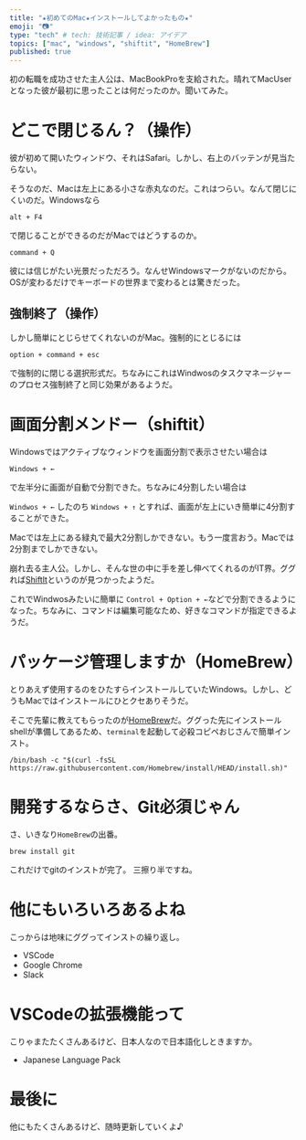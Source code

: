 ```yaml
---
title: "★初めてのMac★インストールしてよかったもの★"
emoji: "📷"
type: "tech" # tech: 技術記事 / idea: アイデア
topics: ["mac", "windows", "shiftit", "HomeBrew"]
published: true
---
```


初の転職を成功させた主人公は、MacBookProを支給された。晴れてMacUserとなった彼が最初に思ったことは何だったのか。聞いてみた。

# どこで閉じるん？（操作）

彼が初めて開いたウィンドウ、それはSafari。しかし、右上のバッテンが見当たらない。

そうなのだ、Macは左上にある小さな赤丸なのだ。これはつらい。なんて閉じにくいのだ。Windowsなら

`alt + F4`

で閉じることができるのだがMacではどうするのか。

`command + Q`

彼には信じがたい光景だっただろう。なんせWindowsマークがないのだから。OSが変わるだけでキーボードの世界まで変わるとは驚きだった。

## 強制終了（操作）

しかし簡単にとじらせてくれないのがMac。強制的にとじるには

`option + command + esc`

で強制的に閉じる選択形式だ。ちなみにこれはWindwosのタスクマネージャーのプロセス強制終了と同じ効果があるようだ。

# 画面分割メンドー（shiftit）

Windowsではアクティブなウィンドウを画面分割で表示させたい場合は

`Windows + ←`

で左半分に画面が自動で分割できた。ちなみに4分割したい場合は

`Windwos + ←` したのち `Windows + ↑` とすれば、画面が左上にいき簡単に4分割することができた。

Macでは左上にある緑丸で最大2分割しかできない。もう一度言おう。Macでは2分割までしかできない。

崩れ去る主人公。しかし、そんな世の中に手を差し伸べてくれるのがIT界。ググれば[Shiftlt](https://github.com/fikovnik/ShiftIt/releases)というのが見つかったようだ。

これでWindwosみたいに簡単に
`Control + Option + ←`などで分割できるようになった。ちなみに、コマンドは編集可能なため、好きなコマンドが指定できるようだ。

# パッケージ管理しますか（HomeBrew）

とりあえず使用するのをひたすらインストールしていたWindows。しかし、どうもMacではインストールにひとクセありそうだ。

そこで先輩に教えてもらったのが[HomeBrew](https://brew.sh/index_ja)だ。ググった先にインストールshellが準備してあるため、`terminal`を起動して必殺コピペおじさんで簡単インスト。

```shell
/bin/bash -c "$(curl -fsSL https://raw.githubusercontent.com/Homebrew/install/HEAD/install.sh)"
```

# 開発するならさ、Git必須じゃん

さ、いきなり`HomeBrew`の出番。

```shell
brew install git
```

これだけでgitのインストが完了。
三擦り半ですね。

# 他にもいろいろあるよね

こっからは地味にググってインストの繰り返し。

* VSCode
* Google Chrome
* Slack

# VSCodeの拡張機能って

こりゃまたたくさんあるけど、日本人なので日本語化しときますか。

* Japanese Language Pack

# 最後に

他にもたくさんあるけど、随時更新していくよ♪

